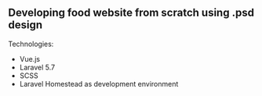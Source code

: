 ## Developing food website from scratch using .psd design

Technologies: 
- Vue.js
- Laravel 5.7
- SCSS
- Laravel Homestead as development environment

